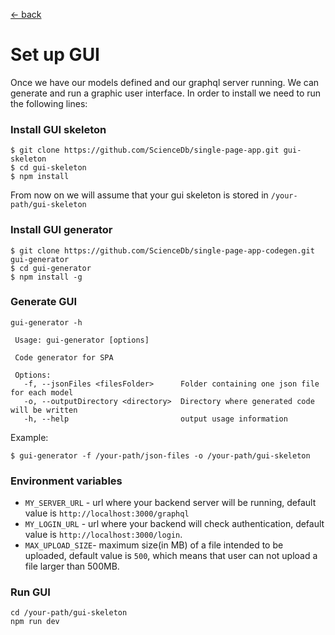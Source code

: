 [ &larr; back](setup_root.md)
<br/>
# Set up GUI
Once we have our models defined and our graphql server running. We can generate and run a graphic user interface.
In order to install we need to run the following lines:
### Install GUI skeleton
```
$ git clone https://github.com/ScienceDb/single-page-app.git gui-skeleton
$ cd gui-skeleton
$ npm install
```
From now on we will assume that your gui skeleton is stored in `/your-path/gui-skeleton`

### Install GUI generator

```
$ git clone https://github.com/ScienceDb/single-page-app-codegen.git gui-generator
$ cd gui-generator
$ npm install -g
```

### Generate GUI
```
gui-generator -h

 Usage: gui-generator [options]

 Code generator for SPA

 Options:
   -f, --jsonFiles <filesFolder>      Folder containing one json file for each model
   -o, --outputDirectory <directory>  Directory where generated code will be written
   -h, --help                         output usage information
   ```
Example:
```
$ gui-generator -f /your-path/json-files -o /your-path/gui-skeleton
```
### Environment variables

* `MY_SERVER_URL` - url where your backend server will be running, default value is `http://localhost:3000/graphql`
* `MY_LOGIN_URL` - url where your backend will check authentication, default value is `http://localhost:3000/login`.
* `MAX_UPLOAD_SIZE`- maximum size(in MB) of a file intended to be uploaded, default value is `500`, which means that user can not upload a file larger than 500MB.

### Run GUI
```
cd /your-path/gui-skeleton
npm run dev
```
